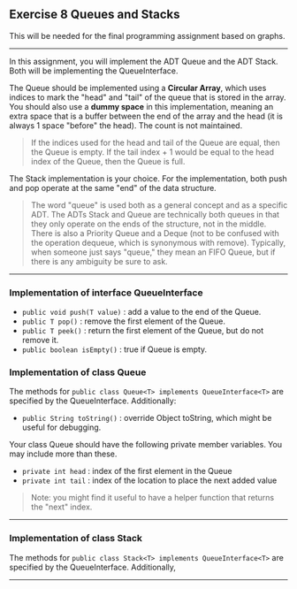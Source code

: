 ## Exercise 8 Queues and Stacks

This will be needed for the final programming assignment based on graphs.

<hr>

In this assignment, you will implement the ADT Queue and the ADT Stack. Both will be implementing the QueueInterface.

The Queue should be implemented using a **Circular Array**, which uses indices to mark the "head" and "tail" of the queue that is stored in the array. You should also use a **dummy space** in this implementation, meaning an extra space that is a buffer between the end of the array and the head (it is always 1 space "before" the head). The count is not maintained.

> If the indices used for the head and tail of the Queue are equal, then the Queue is empty. If the tail index + 1 would be equal to the head index of the Queue, then the Queue is full.

The Stack implementation is your choice. For the implementation, both push and pop operate at the same "end" of the data structure. 


> The word "queue" is used both as a general concept and as a specific ADT. The ADTs Stack and Queue are technically both queues in that they only operate on the ends of the structure, not in the middle. There is also a Priority Queue and a Deque (not to be confused with the operation dequeue, which is synonymous with remove). Typically, when someone just says "queue," they mean an FIFO Queue, but if there is any ambiguity be sure to ask.

<hr>

### Implementation of interface QueueInterface
- `public void push(T value)` : add a value to the end of the Queue.
- `public T pop()` : remove the first element of the Queue.
- `public T peek()` : return the first element of the Queue, but do not remove it.
- `public boolean isEmpty()` : true if Queue is empty.


### Implementation of class Queue

The methods for `public class Queue<T> implements QueueInterface<T>` are specified by the QueueInterface. Additionally:
- `public String toString()` : override Object toString, which might be useful for debugging.

Your class Queue should have the following private member variables. You may include more than these.
- `private int head` : index of the first element in the Queue
- `private int tail` : index of the location to place the next added value

>Note: you might find it useful to have a helper function that returns the "next" index.

<hr>

### Implementation of class Stack

The methods for `public class Stack<T> implements QueueInterface<T>` are specified by the QueueInterface. Additionally,


<hr>
